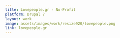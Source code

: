 ```yaml
---
title: Lovepeople.gr - No-Profit
platform: Drupal 7
layout: work
image: assets/images/work/resize920/lovepeople.png
link: lovepeople.gr
---
```

